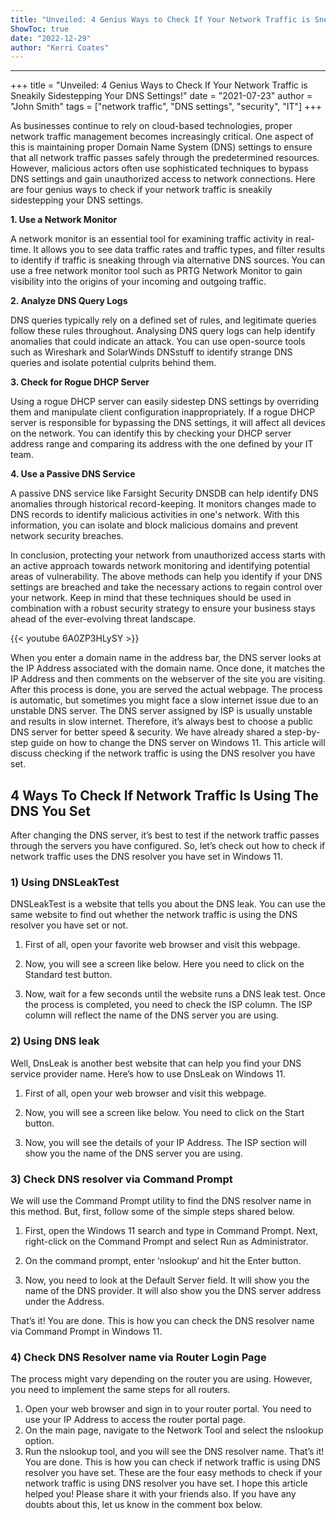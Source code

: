 ```yaml
---
title: "Unveiled: 4 Genius Ways to Check If Your Network Traffic is Sneakily Sidestepping Your DNS Settings!"
ShowToc: true 
date: "2022-12-29"
author: "Kerri Coates"
---
```

*****
+++
title = "Unveiled: 4 Genius Ways to Check If Your Network Traffic is Sneakily Sidestepping Your DNS Settings!"
date = "2021-07-23"
author = "John Smith"
tags = ["network traffic", "DNS settings", "security", "IT"]
+++

As businesses continue to rely on cloud-based technologies, proper network traffic management becomes increasingly critical. One aspect of this is maintaining proper Domain Name System (DNS) settings to ensure that all network traffic passes safely through the predetermined resources. However, malicious actors often use sophisticated techniques to bypass DNS settings and gain unauthorized access to network connections. Here are four genius ways to check if your network traffic is sneakily sidestepping your DNS settings.

**1. Use a Network Monitor**

A network monitor is an essential tool for examining traffic activity in real-time. It allows you to see data traffic rates and traffic types, and filter results to identify if traffic is sneaking through via alternative DNS sources. You can use a free network monitor tool such as PRTG Network Monitor to gain visibility into the origins of your incoming and outgoing traffic.

**2. Analyze DNS Query Logs**

DNS queries typically rely on a defined set of rules, and legitimate queries follow these rules throughout. Analysing DNS query logs can help identify anomalies that could indicate an attack. You can use open-source tools such as Wireshark and SolarWinds DNSstuff to identify strange DNS queries and isolate potential culprits behind them.

**3. Check for Rogue DHCP Server**

Using a rogue DHCP server can easily sidestep DNS settings by overriding them and manipulate client configuration inappropriately. If a rogue DHCP server is responsible for bypassing the DNS settings, it will affect all devices on the network. You can identify this by checking your DHCP server address range and comparing its address with the one defined by your IT team.

**4. Use a Passive DNS Service**

A passive DNS service like Farsight Security DNSDB can help identify DNS anomalies through historical record-keeping. It monitors changes made to DNS records to identify malicious activities in one's network. With this information, you can isolate and block malicious domains and prevent network security breaches.

In conclusion, protecting your network from unauthorized access starts with an active approach towards network monitoring and identifying potential areas of vulnerability. The above methods can help you identify if your DNS settings are breached and take the necessary actions to regain control over your network. Keep in mind that these techniques should be used in combination with a robust security strategy to ensure your business stays ahead of the ever-evolving threat landscape.

{{< youtube 6A0ZP3HLySY >}} 



When you enter a domain name in the address bar, the DNS server looks at the IP Address associated with the domain name. Once done, it matches the IP Address and then comments on the webserver of the site you are visiting.
After this process is done, you are served the actual webpage. The process is automatic, but sometimes you might face a slow internet issue due to an unstable DNS server. The DNS server assigned by ISP is usually unstable and results in slow internet.
Therefore, it’s always best to choose a public DNS server for better speed & security. We have already shared a step-by-step guide on how to change the DNS server on Windows 11. This article will discuss checking if the network traffic is using the DNS resolver you have set.

 
## 4 Ways To Check If Network Traffic Is Using The DNS You Set


After changing the DNS server, it’s best to test if the network traffic passes through the servers you have configured. So, let’s check out how to check if network traffic uses the DNS resolver you have set in Windows 11.

 
### 1) Using DNSLeakTest


DNSLeakTest is a website that tells you about the DNS leak. You can use the same website to find out whether the network traffic is using the DNS resolver you have set or not.
1. First of all, open your favorite web browser and visit this webpage.
2. Now, you will see a screen like below. Here you need to click on the Standard test button.

3. Now, wait for a few seconds until the website runs a DNS leak test. Once the process is completed, you need to check the ISP column. The ISP column will reflect the name of the DNS server you are using.


 
### 2) Using DNS leak


Well, DnsLeak is another best website that can help you find your DNS service provider name. Here’s how to use DnsLeak on Windows 11.
1. First of all, open your web browser and visit this webpage.
2. Now, you will see a screen like below. You need to click on the Start button.

3. Now, you will see the details of your IP Address. The ISP section will show you the name of the DNS server you are using.


 
### 3) Check DNS resolver via Command Prompt


We will use the Command Prompt utility to find the DNS resolver name in this method. But, first, follow some of the simple steps shared below.
1. First, open the Windows 11 search and type in Command Prompt. Next, right-click on the Command Prompt and select Run as Administrator.

2. On the command prompt, enter ‘nslookup‘ and hit the Enter button.

3. Now, you need to look at the Default Server field. It will show you the name of the DNS provider. It will also show you the DNS server address under the Address.

That’s it! You are done. This is how you can check the DNS resolver name via Command Prompt in Windows 11.

 
### 4) Check DNS Resolver name via Router Login Page


The process might vary depending on the router you are using. However, you need to implement the same steps for all routers.
1. Open your web browser and sign in to your router portal. You need to use your IP Address to access the router portal page.
2. On the main page, navigate to the Network Tool and select the nslookup option.
3. Run the nslookup tool, and you will see the DNS resolver name.
That’s it! You are done. This is how you can check if network traffic is using DNS resolver you have set.
These are the four easy methods to check if your network traffic is using DNS resolver you have set. I hope this article helped you! Please share it with your friends also. If you have any doubts about this, let us know in the comment box below.




